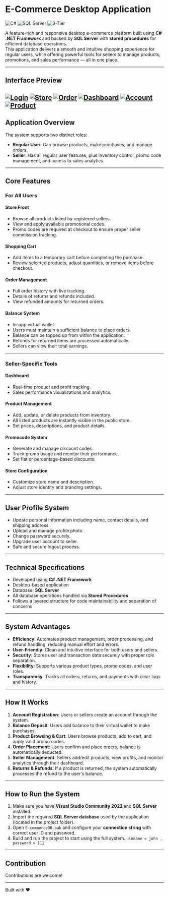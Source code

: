 # E-Commerce Desktop Application

![C#](https://img.shields.io/badge/C%23-.NET%20Framework-239120) ![SQL Server](https://img.shields.io/badge/Database-SQL%20Server-CC2927) ![3-Tier](https://img.shields.io/badge/Architecture-3--Tier-ff69b4)

A feature-rich and responsive desktop e-commerce platform built using **C# .NET Framework** and backed by **SQL Server** with **stored procedures** for efficient database operations.  
This application delivers a smooth and intuitive shopping experience for regular users, while offering powerful tools for sellers to manage products, promotions, and sales performance — all in one place.

---

## Interface Preview

[![Login](https://iili.io/F7xuKmu.md.png)](https://freeimage.host/i/F7xuKmu)
[![Store](https://iili.io/F7xxCl9.md.png)](https://freeimage.host/i/F7xxCl9)
[![Order](https://iili.io/F7xaG24.md.png)](https://freeimage.host/i/F7xaG24)
[![Dashboard](https://iili.io/F7xlVz7.md.png)](https://freeimage.host/i/F7xlVz7)
[![Account](https://iili.io/F7x0Saf.md.png)](https://freeimage.host/i/F7x0Saf)
[![Product](https://iili.io/F7xN171.md.png)](https://freeimage.host/i/F7xN171)
---

## Application Overview

The system supports two distinct roles:

- **Regular User**: Can browse products, make purchases, and manage orders.  
- **Seller**: Has all regular user features, plus inventory control, promo code management, and access to sales analytics.

---

## Core Features

### For All Users

#### Store Front
- Browse all products listed by registered sellers.
- View and apply available promotional codes.
- Promo codes are required at checkout to ensure proper seller commission tracking.

#### Shopping Cart
- Add items to a temporary cart before completing the purchase.
- Review selected products, adjust quantities, or remove items before checkout.

#### Order Management
- Full order history with live tracking.
- Details of returns and refunds included.
- View refunded amounts for returned orders.

#### Balance System
- In-app virtual wallet.
- Users must maintain a sufficient balance to place orders.
- Balance can be topped up from within the application.
- Refunds for returned items are processed automatically.
- Sellers can view their total earnings.

---

### Seller-Specific Tools

#### Dashboard
- Real-time product and profit tracking.
- Sales performance visualizations and analytics.

#### Product Management
- Add, update, or delete products from inventory.
- All listed products are instantly visible in the public store.
- Set prices, descriptions, and product details.

#### Promocode System
- Generate and manage discount codes.
- Track promo usage and monitor their performance.
- Set flat or percentage-based discounts.

#### Store Configuration
- Customize store name and description.
- Adjust store identity and branding settings.

---

## User Profile System
- Update personal information including name, contact details, and shipping address.
- Upload and manage profile photo.
- Change password securely.
- Upgrade user account to seller.
- Safe and secure logout process.

---

## Technical Specifications
- Developed using **C# .NET Framework**
- Desktop-based application
- Database: **SQL Server**
- All database operations handled via **Stored Procedures**
- Follows a layered structure for code maintainability and separation of concerns

---

## System Advantages  
- **Efficiency**: Automates product management, order processing, and refund handling, reducing manual effort and errors.  
- **User-Friendly**: Clean and intuitive interface for both users and sellers.  
- **Security**: Stores user and transaction data securely with proper role separation.  
- **Flexibility**: Supports various product types, promo codes, and user roles.  
- **Transparency**: Tracks all orders, returns, and payments with clear logs and history.

---

## How It Works  
1. **Account Registration**: Users or sellers create an account through the system.  
2. **Balance Deposit**: Users add balance to their virtual wallet to make purchases.  
3. **Product Browsing & Cart**: Users browse products, add to cart, and apply valid promo codes.  
4. **Order Placement**: Users confirm and place orders, balance is automatically deducted.  
5. **Seller Management**: Sellers add/edit products, view profits, and monitor analytics through their dashboard.  
6. **Returns & Refunds**: If a product is returned, the system automatically processes the refund to the user's balance.

---

## How to Run the System  
1. Make sure you have **Visual Studio Community 2022** and **SQL Server** installed.  
2. Import the required **SQL Server database** used by the application (located in the project folder).  
3. Open `E-commerceDB.bak` and configure your **connection string** with correct user ID and password.  
4. Build and run the project to start using the full system.
   `usename = john , password = 111`

---

## Contribution
Contributions are welcome!

---

Built with ❤️
